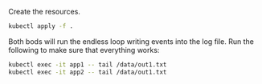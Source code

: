 Create the resources.
```bash
kubectl apply -f .
```

Both bods will run the endless loop writing events into the log file. Run the following to make sure that everything works:
```bash
kubectl exec -it app1 -- tail /data/out1.txt
kubectl exec -it app2 -- tail /data/out1.txt
```
